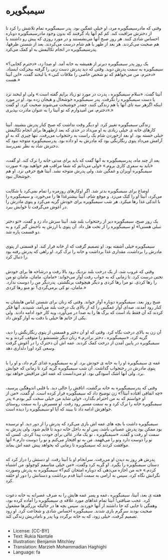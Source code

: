 # سیمبگویره

##
وقتی که مادرسیمبگویره مرد، او خیلی غمگین بود. پدر سیمبگویره تمام تلاشش را کرد تا از دخترش مراقبت کند. کم کم آنها یاد گرفتند که بدون وجود مادرسیمبگویره دوباره احساس شادی کنند. هر روز صبح آنها می‌نشستند و در مورد روزی که پیش رو داشتند با هم صحبت می‌کردند. هر بعد از ظهر با هم شام درست می‌کردند. بعد از شستن ظرفها، پدرسیمبگویره در انجام تکالیفش به او کمک می‌کرد.

##
یک روز پدر سیمبگویره دیرتر از همیشه به خانه آمد. او صدا زد، «دخترم کجایی؟» سیمبگویره به سمت پدرش دوید. وقتی که دید پدرش دست زنی را گرفته بیحرکت ایستاد. «دخترم، من می‌خواهم که تو شخص خاصی را ملاقات کنی.» با لبخند گفت، «این آنیتا هست.»

##
آنیتا گفت، «سلام سیمبگویره ، پدرت در مورد تو زیاد برایم گفته است.» ولی او لبخند نزد یا دست سیمبگویره را نگرفت. پدر سیمبگویره خوشحال و هیجان زده بود. او در مورد اینکه اگرهر سه تای آنها با هم زندگی کنند، چقدر خوشبخت می‌شوند صحبت کرد. او گفت «دخترم، من امیدوارم که تو آنیتا را به عنوان مادرت بپذیری.»

##
زندگی سیمبگویره تغییر کرد. او دیگر وقت نداشت که صبح کنار پدرش بنشیند. آنیتا کارهای خانه ی خیلی زیادی به او می‌داد در حدی که بعد ازظهرها برای انجام تکالیفش خیلی خسته بود. او بعد ازخوردن شام یک راست به رختخواب می‌رفت. تنها چیزی که به او آرامش می‌داد پتوی رنگارنگی بود که مادرش به او داده بود. پدرسیمبگویره متوجه نبود که دخترش شاد به نظر نمی‌رسد.

##
بعد از چند ماه، پدرسیمبگویره به آنها گفت که باید برای مدتی خانه را ترک کند. او گفت، «باید به سفری کاری بروم.» «ولی می‌دانم که شما مراقب هم خواهید بود.» صورت سیمبگویره آویزان و غمگین شد، ولی پدرش متوجه نشد. آنیتا هیچ حرفی نزد. او هم خوشحال نبود.

##
اوضاع برای سیمبگویره بدتر شد. اگر اوکارهای روزمره را تمام نمی‌کرد یا شکایت می‌کرد، آنیتا او را کتک می‌زد. و موقع شام، آنیتا بیشترغذا ها را می‌خورد، و سیمبگویره را با اندکی غذا رها میکرد. هر شب سیمبگویره برای خودش گریه می‌کرد و پتوی مادرش را در آغوش می‌گرفت تا خوابش ببرد.

##
یک روز صبح، سیمبگویره دیر از رختخواب بلند شد. آنیتا سرش داد زد و گفت، «تو دختر تنبلی هستی!» او سیمبگویره را از تخت هل داد. آن پتوی با ارزش به ناخنش گیر کرد و به دو قسمت پاره شد.

##
سیمبگویره خیلی آشفته بود. او تصمیم گرفت که از خانه فرار کند. او قسمتی از پتوی مادرش را برداشت، مقداری غذا برداشت و خانه را ترک کرد. او راهی که پدرش رفته بود را دنبال کرد.

##
وقتی که غروب شد، از یک درخت بلند نزدیک رود بالا رفت و درشاخه ها برای خودش تختی درست کرد. تا زمانی که به خواب رفت آواز می‌خواند: «مامان، مامان، مامان تو من را رها کردی. تو مرا رها کردی و دیگر هیچوقت برنگشتی. پدردیگر من را دوست ندارد. مامان، تو کی برمی‌گردی؟ تو منو رها کردی.»

##
صبح روز بعد، سیمبگویره دوباره آواز خواند. وقتی که زنان برای شستن لباس هایشان به کنار رود آمدند، صدای آواز غمگینی را که از بالای یک درخت بلند می‌آمد، شنیدند. آنها فکر کردند که آن فقط باد است که برگ ها را به صدا در می‌آورد، وبه کار خود ادامه دادند. ولی یکی از خانم ها خیلی با دقت به آواز گوش داد.

##
آن زن به بالای درخت نگاه کرد. وقتی که او آن دختر و قسمتی از پتوی رنگارنگش را دید، گریه کرد، «سیمبگویره ، دختر برادرم.» زنان دیگر شستشو را متوقف کردند و به سیمبگویره در پایین آمدن از درخت کمک کردند. عمه اش آن دخترک را در آغوش گرفت وسعی کرد اورا دلداری دهد.

##
عمه ی سیمبگویره او را به خانه ی خودش برد. او به سیمبگویره غذای گرم داد، و او را با پتوی مادرش در رختخواب گذاشت. آن شب سیمبگویره گریه کرد تا زمانی که خوابش برد. ولی آنها اشک آسودگی بود. او می‌دانست که عمه اش مراقبش خواهد بود.

##
وقتی که پدرسیمبگویره به خانه برگشت، اتاقش را خالی دید. با قلبی اندوهگین پرسید، «چه اتفاقی افتاده آنیتا؟» زن توضیح داد که سیمبگویره فرار کرده است. او گفت، «من از او خواستم که به من احترام بگذارد، «ولی شاید من خیلی سخت گیر بودم.» پدر سیمبگویره خانه را ترک کرد و به سمت مسیر رود رفت. او مسیرش را به سمت روستای خواهرش ادامه داد تا ببیند که آیا او سیمبگویره را دیده است.

##
سیمبگویره داشت با بچه های عمه اش بازی می‌کرد که پدرش را از دور دید. او ترسیده بود ممکن بود پدرش عصبانی باشد، پس او به داخل خانه دوید تا قایم شود. ولی پدرش به سمت او رفت و گفت، «سیمبگویره ، تو یک مادر عالی برای خودت پیدا کردی. کسی که تو را دوست دارد وتو را می‌فهمد. من به تو افتخار می‌کنم و تو را دوست دارم.» آنها موافقت کردند که سیمبگویره تا زمانی که بخواهد پیش عمه اش بماند.

##
پدرش هر روز به دیدن او می‌رفت. سرانجام او با آنیتا رفت. او دستش را دراز کرد که دستان سیمبگویره را بگیرد. او گریه کرد وگفت، «من خیلی متاسفم کوچولو، من اشتباه کردم.» «به من اجازه می‌دهی که دوباره امتحان کنم؟» سیمبگویره به پدرش وصورت نگرانش نگاه کرد. سپس به آرامی به سمت آنیتا قدم برداشت و دستانش را دور او حلقه کرد.

##
هفته ی بعد، آنیتا، سیمبگویره ،عمه و پسر عمه هایش را به صرف عصرانه به خانه دعوت کرد. عجب ضیافتی! آنیتا تمام غذاهای مورد علاقه ی سیمبگویره را آماده کرده بود، وهمگی تا جایی که جا داشتند از آنها خوردند. سپس بچه ها در حالیکه بزرگترها مشغول صحبت بودند سرگرم بازی شدند. سیمبگویره احساس شادی و شجاعت کرد. او زود تصمیم گرفت، خیلی زود، که به خانه برگردد وبا پدر و نامادریش زندگی کند.

##
* License: [CC-BY]
* Text: Rukia Nantale
* Illustration: Benjamin Mitchley
* Translation: Marzieh Mohammadian Haghighi
* Language: fa
